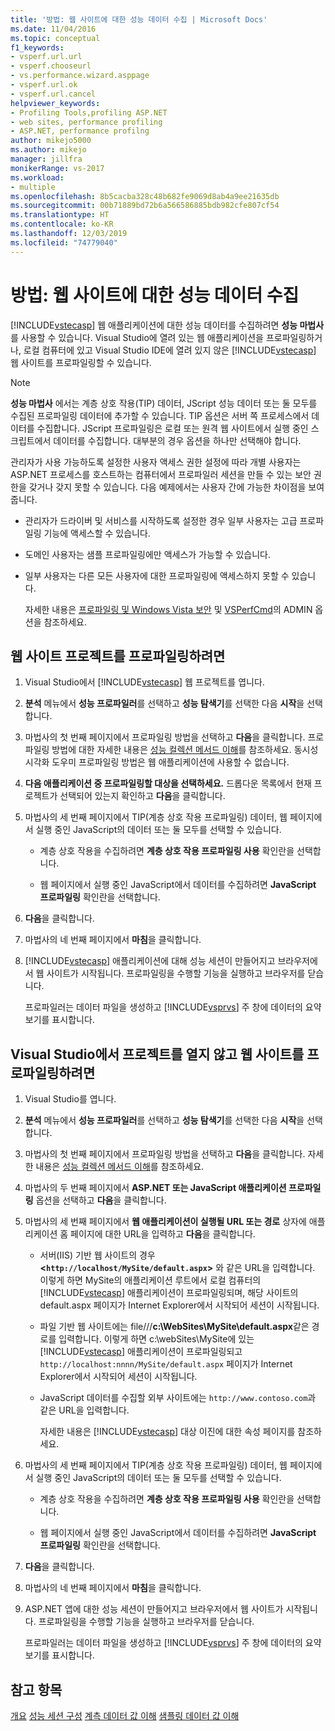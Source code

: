 ```yaml
---
title: '방법: 웹 사이트에 대한 성능 데이터 수집 | Microsoft Docs'
ms.date: 11/04/2016
ms.topic: conceptual
f1_keywords:
- vsperf.url.url
- vsperf.chooseurl
- vs.performance.wizard.asppage
- vsperf.url.ok
- vsperf.url.cancel
helpviewer_keywords:
- Profiling Tools,profiling ASP.NET
- web sites, performance profiling
- ASP.NET, performance profilng
author: mikejo5000
ms.author: mikejo
manager: jillfra
monikerRange: vs-2017
ms.workload:
- multiple
ms.openlocfilehash: 8b5cacba328c48b682fe9069d8ab4a9ee21635db
ms.sourcegitcommit: 00b71889bd72b6a566586885bdb982cfe807cf54
ms.translationtype: HT
ms.contentlocale: ko-KR
ms.lasthandoff: 12/03/2019
ms.locfileid: "74779040"
---
```

# <a name="how-to-collect-performance-data-for-a-web-site"></a>방법: 웹 사이트에 대한 성능 데이터 수집

[!INCLUDE[vstecasp](../code-quality/includes/vstecasp_md.md)] 웹 애플리케이션에 대한 성능 데이터를 수집하려면 **성능 마법사**를 사용할 수 있습니다. Visual Studio에 열려 있는 웹 애플리케이션을 프로파일링하거나, 로컬 컴퓨터에 있고 Visual Studio IDE에 열려 있지 않은 [!INCLUDE[vstecasp](../code-quality/includes/vstecasp_md.md)] 웹 사이트를 프로파일링할 수 있습니다.

> [!NOTE]
> **성능 마법사** 에서는 계층 상호 작용(TIP) 데이터, JScript 성능 데이터 또는 둘 모두를 수집된 프로파일링 데이터에 추가할 수 있습니다. TIP 옵션은 서버 쪽 프로세스에서 데이터를 수집합니다. JScript 프로파일링은 로컬 또는 원격 웹 사이트에서 실행 중인 스크립트에서 데이터를 수집합니다. 대부분의 경우 옵션을 하나만 선택해야 합니다.

 관리자가 사용 가능하도록 설정한 사용자 액세스 권한 설정에 따라 개별 사용자는 ASP.NET 프로세스를 호스트하는 컴퓨터에서 프로파일러 세션을 만들 수 있는 보안 권한을 갖거나 갖지 못할 수 있습니다. 다음 예제에서는 사용자 간에 가능한 차이점을 보여 줍니다.

- 관리자가 드라이버 및 서비스를 시작하도록 설정한 경우 일부 사용자는 고급 프로파일링 기능에 액세스할 수 있습니다.

- 도메인 사용자는 샘플 프로파일링에만 액세스가 가능할 수 있습니다.

- 일부 사용자는 다른 모든 사용자에 대한 프로파일링에 액세스하지 못할 수 있습니다.

  자세한 내용은 [프로파일링 및 Windows Vista 보안](../profiling/profiling-and-windows-vista-security.md) 및 [VSPerfCmd](../profiling/vsperfcmd.md)의 ADMIN 옵션을 참조하세요.

## <a name="to-profile-a-web-site-project"></a>웹 사이트 프로젝트를 프로파일링하려면

1. Visual Studio에서 [!INCLUDE[vstecasp](../code-quality/includes/vstecasp_md.md)] 웹 프로젝트를 엽니다.

2. **분석** 메뉴에서 **성능 프로파일러**를 선택하고 **성능 탐색기**를 선택한 다음 **시작**을 선택합니다.

3. 마법사의 첫 번째 페이지에서 프로파일링 방법을 선택하고 **다음**을 클릭합니다. 프로파일링 방법에 대한 자세한 내용은 [성능 컬렉션 메서드 이해](../profiling/understanding-performance-collection-methods.md)를 참조하세요. 동시성 시각화 도우미 프로파일링 방법은 웹 애플리케이션에 사용할 수 없습니다.

4. **다음 애플리케이션 중 프로파일링할 대상을 선택하세요.** 드롭다운 목록에서 현재 프로젝트가 선택되어 있는지 확인하고 **다음**을 클릭합니다.

5. 마법사의 세 번째 페이지에서 TIP(계층 상호 작용 프로파일링) 데이터, 웹 페이지에서 실행 중인 JavaScript의 데이터 또는 둘 모두를 선택할 수 있습니다.

    - 계층 상호 작용을 수집하려면 **계층 상호 작용 프로파일링 사용** 확인란을 선택합니다.

    - 웹 페이지에서 실행 중인 JavaScript에서 데이터를 수집하려면 **JavaScript 프로파일링** 확인란을 선택합니다.

6. **다음**을 클릭합니다.

7. 마법사의 네 번째 페이지에서 **마침**을 클릭합니다.

8. [!INCLUDE[vstecasp](../code-quality/includes/vstecasp_md.md)] 애플리케이션에 대해 성능 세션이 만들어지고 브라우저에서 웹 사이트가 시작됩니다. 프로파일링을 수행할 기능을 실행하고 브라우저를 닫습니다.

     프로파일러는 데이터 파일을 생성하고 [!INCLUDE[vsprvs](../code-quality/includes/vsprvs_md.md)] 주 창에 데이터의 요약 보기를 표시합니다.

## <a name="to-profile-a-web-site-without-opening-a-project-in-visual-studio"></a>Visual Studio에서 프로젝트를 열지 않고 웹 사이트를 프로파일링하려면

1. Visual Studio를 엽니다.

2. **분석** 메뉴에서 **성능 프로파일러**를 선택하고 **성능 탐색기**를 선택한 다음 **시작**을 선택합니다.

3. 마법사의 첫 번째 페이지에서 프로파일링 방법을 선택하고 **다음**을 클릭합니다. 자세한 내용은 [성능 컬렉션 메서드 이해](../profiling/understanding-performance-collection-methods.md)를 참조하세요.

4. 마법사의 두 번째 페이지에서 **ASP.NET 또는 JavaScript 애플리케이션 프로파일링** 옵션을 선택하고 **다음**을 클릭합니다.

5. 마법사의 세 번째 페이지에서 **웹 애플리케이션이 실행될 URL 또는 경로** 상자에 애플리케이션 홈 페이지에 대한 URL을 입력하고 **다음**을 클릭합니다.

   - 서버(IIS) 기반 웹 사이트의 경우 **<`http://localhost/MySite/default.aspx`>** 와 같은 URL을 입력합니다. 이렇게 하면 MySite의 애플리케이션 루트에서 로컬 컴퓨터의 [!INCLUDE[vstecasp](../code-quality/includes/vstecasp_md.md)] 애플리케이션이 프로파일링되며, 해당 사이트의 default.aspx 페이지가 Internet Explorer에서 시작되어 세션이 시작됩니다.

   - 파일 기반 웹 사이트에는 file///**c:\WebSites\MySite\default.aspx**같은 경로를 입력합니다. 이렇게 하면 c:\webSites\MySite에 있는 [!INCLUDE[vstecasp](../code-quality/includes/vstecasp_md.md)] 애플리케이션이 프로파일링되고 `http://localhost:nnnn/MySite/default.aspx` 페이지가 Internet Explorer에서 시작되어 세션이 시작됩니다.

   - JavaScript 데이터를 수집할 외부 사이트에는 `http://www.contoso.com`과 같은 URL을 입력합니다.

     자세한 내용은 [!INCLUDE[vstecasp](../code-quality/includes/vstecasp_md.md)] 대상 이진에 대한 속성 페이지를 참조하세요.

6. 마법사의 세 번째 페이지에서 TIP(계층 상호 작용 프로파일링) 데이터, 웹 페이지에서 실행 중인 JavaScript의 데이터 또는 둘 모두를 선택할 수 있습니다.

    - 계층 상호 작용을 수집하려면 **계층 상호 작용 프로파일링 사용** 확인란을 선택합니다.

    - 웹 페이지에서 실행 중인 JavaScript에서 데이터를 수집하려면 **JavaScript 프로파일링** 확인란을 선택합니다.

7. **다음**을 클릭합니다.

8. 마법사의 네 번째 페이지에서 **마침**을 클릭합니다.

9. ASP.NET 앱에 대한 성능 세션이 만들어지고 브라우저에서 웹 사이트가 시작됩니다. 프로파일링을 수행할 기능을 실행하고 브라우저를 닫습니다.

     프로파일러는 데이터 파일을 생성하고 [!INCLUDE[vsprvs](../code-quality/includes/vsprvs_md.md)] 주 창에 데이터의 요약 보기를 표시합니다.

## <a name="see-also"></a>참고 항목

[개요](../profiling/overviews-performance-tools.md)
[성능 세션 구성](../profiling/configuring-performance-sessions.md)
[계측 데이터 값 이해](../profiling/understanding-instrumentation-data-values.md)
[샘플링 데이터 값 이해](../profiling/understanding-sampling-data-values.md)
